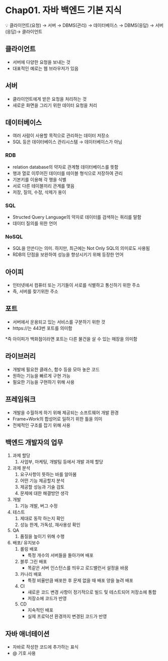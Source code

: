 # Chap01. 자바 백엔드 기본 지식

<aside>
💡 클라이언트(요청) → 서버 → DBMS(관리) → 데이터베이스 → DBMS(응답) → 서버(응답)→ 클라이언트

</aside>

## 클라이언트

- 서버에 다양한 요청을 보내는 것
- 대표적인 예로는 웹 브라우저가 있음

## 서버

- 클라이언트에게 받은 요청을 처리하는 것
- 새로운 화면을 그리기 위한 데이터 요청을 처리

## 데이터베이스

- 여러 사람이 사용할 목적으로 관리하는 데이터 저장소
- SQL 등은 데이터베이스 관리시스템 → 데이터베이스가 아님

### RDB

- relation database의 약자로 관계형 데이터베이스를 뜻함
- 행과 열로 이루어진 데이터를 테이블 형식으로 저장하여 관리
- 기본키를 이용해 각 행을 식별
- 서로 다른 테이블끼리 관계를 맺음
- 저장, 질의, 수정, 삭제가 용이

### SQL

- Structed Query Language의 약자로 데이터를 검색하는 쿼리를 말함
- 데이터 질의를 위한 언어

### NoSQL

- SQL을 안쓴다는 의미. 하지만, 최근에는 Not Only SQL의 의미로도 사용됨
- RDB의 단점을 보완하여 성능을 향상시키기 위해 등장한 언어

## 아이피

- 인터넷에서 컴퓨터 또는 기기들이 서로를 식별하고 통신하기 위한 주소
- 즉, 서버를 찾기위한 주소

## 포트

- 서버에서 운용되고 있는 서비스를 구분하기 위한 것
- https://는 443번 포트를 의미함

*즉 아이피가 백화점이라면 포트는 다른 물건을 살 수 있는 매장을 의미함

## 라이브러리

- 개발에 필요한 클래스, 함수 등을 모아 놓은 코드
- 원하는 기능을 빠르게 구현 가능
- 필요한 기능을 구현하기 위해 사용

## 프레임워크

- 개발을 수월하게 하기 위해 제공되는 소프트웨어 개발 환경
- Frame+Work의 합성어로 일하기 위한 틀을 의미
- 전체적인 구조를 잡기 위해 사용

## 백엔드 개발자의 업무

1. 과제 할당
    1. 사업부, 마케팅, 개발팀 등에서 개발 과제 할당
2. 과제 분석
    1. 요구사항이 뜻하는 바를 알아봄
    2. 어떤 기능 제공할지 분석
    3. 제공할 성능과 기술 검토
    4. 문제에 대한 해결방안 생각
3. 개발
    1. 기능 개발, 버그 수정
4. 테스트
    1. 제대로 동작 하는지 확인
    2. 성능 한계, 가독성, 재사용성 확인
5. QA
    1. 품질을 높이기 위해 수행
6. 배포/ 유지보수
    1. 롤링 배포
        - 특정 개수의 서버들을 돌아가며 배포
    2. 블루 그린 배포
        - 똑같은 서버 인스턴스를 띄우고 로드밸런서 설정을 바꿈
    3. 카나리 배포
        - 특정 비율만큼 배포한 후 문제 없을 때 배포 양을 늘려 배포
    4. CI
        - 새로운 코드 변경 사항이 정기적으로 빌드 및 테스트되어 저장소에 통합
        - 저장소에 코드가 반영
    5. CD
        - 지속적인 배포
        - 실제 프로덕션 환경까지 변경된 코드가 반영

## 자바 애너테이션

- 자바로 작성한 코드에 추가하는 표식
- @ 기호 사용
